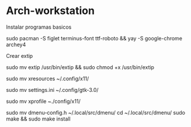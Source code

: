 # Arch-workstation

Instalar programas basicos

sudo pacman -S figlet terminus-font ttf-roboto && yay -S google-chrome archey4 

Crear extip

sudo mv extip /usr/bin/extip && sudo chmod +x /usr/bin/extip

sudo mv xresources ~/.config/x11/

sudo mv settings.ini ~/.config/gtk-3.0/

sudo mv xprofile ~./config/x11/

sudo mv dmenu-config.h ~/.local/src/dmenu/
cd ~/.local/src/dmenu/ 
sudo make && sudo make install



